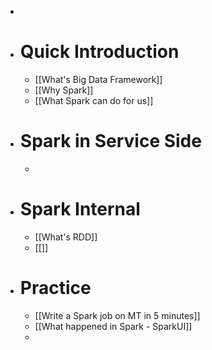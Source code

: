 -
- # Quick Introduction
	- [[What's Big Data Framework]]
	- [[Why Spark]]
	- [[What Spark can do for us]]
- # Spark in Service Side
	-
- # Spark Internal
	- [[What's RDD]]
	- [[]]
- # Practice
	- [[Write a Spark job on MT in 5 minutes]]
	- [[What happened in Spark - SparkUI]]
	-